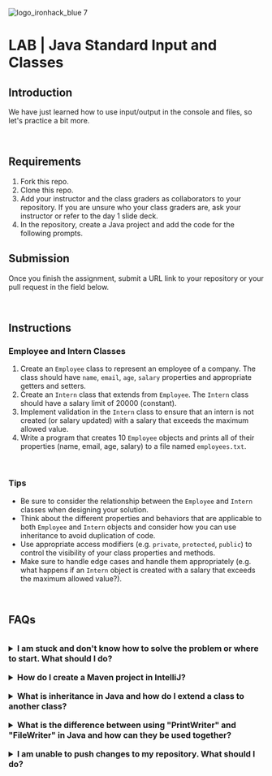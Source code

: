 ![logo_ironhack_blue 7](https://user-images.githubusercontent.com/23629340/40541063-a07a0a8a-601a-11e8-91b5-2f13e4e6b441.png)

# LAB | Java Standard Input and Classes

## Introduction

We have just learned how to use input/output in the console and files, so let's practice a bit more.

<br>

## Requirements

1. Fork this repo.
2. Clone this repo.
3. Add your instructor and the class graders as collaborators to your repository. If you are unsure who your class graders are, ask your instructor or refer to the day 1 slide deck.
4. In the repository, create a Java project and add the code for the following prompts.

## Submission

Once you finish the assignment, submit a URL link to your repository or your pull request in the field below.

<br>

## Instructions

### Employee and Intern Classes

1. Create an `Employee` class to represent an employee of a company. The class should have `name`, `email`, `age`, `salary` properties and appropriate getters and setters.
2. Create an `Intern` class that extends from `Employee`. The `Intern` class should have a salary limit of 20000 (constant).
3. Implement validation in the `Intern` class to ensure that an intern is not created (or salary updated) with a salary that exceeds the maximum allowed value.
4. Write a program that creates 10 `Employee` objects and prints all of their properties (name, email, age, salary) to a file named `employees.txt`.

<br>

### Tips

- Be sure to consider the relationship between the `Employee` and `Intern` classes when designing your solution.
- Think about the different properties and behaviors that are applicable to both `Employee` and `Intern` objects and consider how you can use inheritance to avoid duplication of code.
- Use appropriate access modifiers (e.g. `private`, `protected`, `public`) to control the visibility of your class properties and methods.
- Make sure to handle edge cases and handle them appropriately (e.g. what happens if an `Intern` object is created with a salary that exceeds the maximum allowed value?).

<br>

## FAQs

<br>

<details>
  <summary style="font-size: 16px; cursor: pointer; outline: none; font-weight: bold;">I am stuck and don't know how to solve the problem or where to start. What should I do?</summary>

  <br> <!-- ✅ -->

  If you are stuck in your code and don't know how to solve the problem or where to start, you should take a step back and try to form a clear, straight forward question about the specific issue you are facing. The process you will go through while trying to define this question, will help you narrow down the problem and come up with potential solutions.

  For example, are you facing a problem because you don't understand the concept or are you receiving an error message that you don't know how to fix? It is usually helpful to try to state the problem as clearly as possible, including any error messages you are receiving. This can help you communicate the issue to others and potentially get help from classmates or online resources.

  Once you have a clear understanding of the problem, you should be able to start working toward the solution.

</details>

<br>

<details>
  <summary style="font-size: 16px; cursor: pointer; outline: none; font-weight: bold;">How do I create a Maven project in IntelliJ?</summary>

  <br> <!-- ✅ -->

  To create a Maven project in IntelliJ, you can follow these steps:

  1. Open IntelliJ IDEA and click the "Create New Project" button.
  2. In the "New Project" dialog, select "Maven" as the build system.
  3. Specify the name of the project.
  4. In the "Project Location" section, specify a location where you want to save your project.
  5. Select the "Create Git repository" checkbox in order to initialize the git repository upon creation of the project.
  6. Click the "Create" button to create the Maven project.

 
 </details>

<br>

<details>
  <summary style="font-size: 16px; cursor: pointer; outline: none; font-weight: bold;">What is inheritance in Java and how do I extend a class to another class?</summary>

  <br> <!-- ✅ -->

  Inheritance in Java is a mechanism that allows you to create a new class (the child class) based on an existing class (the parent class). The child class inherits the properties and methods of the parent class, which means that you can reuse the code and add new functionality to the child class.

  To extend a class to another class, you use the `extends` keyword in the child class declaration. The parent class is specified after the `extends` keyword. For example:

  ```java
  class ParentClass {
      int x;

      void display() {
          System.out.println("This is the ParentClass");
      }
  }

  class ChildClass extends ParentClass {
      int y;

      void display() {
          System.out.println("This is the ChildClass");
      }
  }
  ```

  In this example, `ChildClass` extends `ParentClass`, so it inherits the `x` variable and the `display()` method. You can also add new properties and methods to the child class, such as the y variable and the `display()` method override in the child class.

  It's important to note that the child class can access all the properties and methods of the parent class that have public or protected visibility. Properties and methods with private visibility are not inherited by the child class.

 </details>

<br>

<details>
  <summary style="font-size: 16px; cursor: pointer; outline: none; font-weight: bold;">What is the difference between using "PrintWriter" and "FileWriter" in Java and how can they be used together?</summary>

  <br> <!-- ✅ -->

  `PrintWriter` and `FileWriter` are two classes in Java that are used to write data to a file. However, they serve different purposes and have different features.

  `FileWriter` is a basic class in Java that provides simple file output functions. You can use it to write text to a file, but it does not provide any formatting options, such as controlling the number of characters per line or specifying the line separator.

  `PrintWriter`, on the other hand, provides advanced printing functions, including formatting options and automatic line flushing. It also provides a more user-friendly API for writing to a file compared to `FileWriter`.

  Here's how you can use `FileWriter` and `PrintWriter` together in a program:

  ```java
  import java.io.*;

  public class WriteToFile {
      public static void main(String[] args) {
          try {
              FileWriter fw = new FileWriter("output.txt");
              PrintWriter pw = new PrintWriter(fw);
              pw.println("This is a line written using PrintWriter");
              pw.println("Another line written using PrintWriter");
              pw.close();
              fw.close();
          } catch (IOException e) {
              e.printStackTrace();
          }
      }
  }
  ```

  In this example, `FileWriter` is used to open a file named `output.txt` and `PrintWriter` is used to write lines of text to the file. The `println` method in `PrintWriter` automatically adds a line separator after each line of text, making it easier to write formatted text to a file.

  It's important to note that you need to close both `FileWriter` and `PrintWriter` when you are done writing to the file, as shown in the code above.

 </details>

<br>

<details>
  <summary style="font-size: 16px; cursor: pointer; outline: none; font-weight: bold;">I am unable to push changes to my repository. What should I do?</summary>

  <br> <!-- ✅ -->

  If you are unable to push changes to your repository, here are a few steps that you can follow:

  1. Check your internet connection: Ensure that your internet connection is stable and working.
  1. Verify your repository URL: Make sure that you are using the correct repository URL to push your changes.
  2. Check Git credentials: Ensure that your Git credentials are up-to-date and correct. You can check your credentials using the following command:

  ```bash
  git config --list
  ```

  4. Update your local repository: Before pushing changes, make sure that your local repository is up-to-date with the remote repository. You can update your local repository using the following command:

  ```bash
  git fetch origin
  ```

  5. Check for conflicts: If there are any conflicts between your local repository and the remote repository, resolve them before pushing changes.
  6. Push changes: Once you have resolved any conflicts and updated your local repository, you can try pushing changes again using the following command:

  ```bash
  git push origin <branch_name>
  ```

</details>

